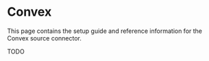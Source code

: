 # Convex

This page contains the setup guide and reference information for the Convex source connector.

TODO

